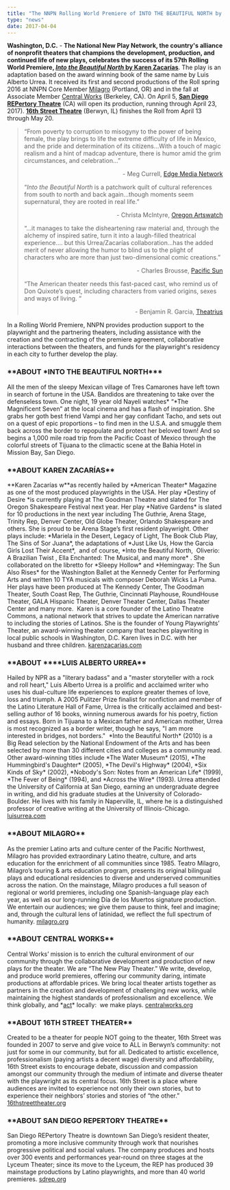 ```yaml
---
title: "The NNPN Rolling World Premiere of INTO THE BEAUTIFUL NORTH by Karen Zacarías Opens in San Diego and Chicago"
type: "news"
date: 2017-04-04
---
```


<span class="lead-in">**Washington, D.C.** - **The National New Play Network, the country's alliance of nonprofit theaters that champions the development, production, and continued life of new plays, celebrates the success of its 57th Rolling World Premiere, **<a href="https://newplayexchange.org/plays/30860/beautiful-north" rel="nofollow">***Into the Beautiful North***** by Karen Zacar****í****as**</a>. The play is an adaptation based on the award winning book of the same name by Luis Alberto Urrea. It received its first and second productions of the Roll spring 2016 at NNPN Core Member <a href="http://milagro.org/event/into-the-beautiful-north-world-premiere/" rel="nofollow">Milagro</a> (Portland, OR) and in the fall at Associate Member <a href="http://centralworks.org/into-the-beautiful-north/#showtab=details" rel="nofollow">Central Works</a> (Berkeley, CA). On April 5, <a href="http://www.sdrep.org/showinfo.php?showid=265" rel="nofollow">**San Diego REPertory Theatre**</a> (CA) will open its production, running through April 23, 2017). <a href="http://16thstreettheater.org/productions/season-ten-2017/into-the-beautiful-north/" rel="nofollow">**16th Street Theatre**</a> (Berwyn, IL) finishes the Roll from April 13 through May 20.</span>

<blockquote>“From poverty to corruption to misogyny to the power of being female, the play brings to life the extreme difficulty of life in Mexico, and the pride and determination of its citizens…With a touch of magic realism and a hint of madcap adventure, there is humor amid the grim circumstances, and celebration…”

<p align="right">- Meg Currell, <a href="http://www.edgemedianetwork.com/197247" rel="nofollow">Edge Media Network</a>

“*Into the Beautiful North* is a patchwork quilt of cultural references from south to north and back again…though moments seem supernatural, they are rooted in real life.”

<p align="right">- Christa McIntyre, <a href="http://www.orartswatch.org/the-beautiful-north-and-back-again/" rel="nofollow">Oregon Artswatch</a>

“…it manages to take the disheartening raw material and, through the alchemy of inspired satire, turn it into a laugh-filled theatrical experience…. but this Urrea/Zacarías collaboration…has the added merit of never allowing the humor to blind us to the plight of characters who are more than just two-dimensional comic creations.”

<p align="right">- Charles Brousse, <a href="http://pacificsun.com/theater-3-d-lit/" rel="nofollow">Pacific Sun</a>

“The American theater needs this fast-paced cast, who remind us of Don Quixote’s quest, including characters from varied origins, sexes and ways of living. “

<p align="right">- Benjamin R. Garcia, <a href="http://theatrius.com/2016/10/23/into-the-beautiful-north-on-a-quest-at-central-works-berkeley/" rel="nofollow">Theatrius</a>

</blockquote>
In a Rolling World Premiere, NNPN provides production support to the playwright and the partnering theaters, including assistance with the creation and the contracting of the premiere agreement, collaborative interactions between the theaters, and funds for the playwright's residency in each city to further develop the play.

<h3>**ABOUT *INTO THE BEAUTIFUL NORTH***</h3>
All the men of the sleepy Mexican village of Tres Camarones have left town in search of fortune in the USA. Bandidos are threatening to take over the defenseless town. One night, 19 year old Nayeli watches* “*The Magnificent Seven” at the local cinema and has a flash of inspiration. She grabs her goth best friend Vampi and her gay confidant Tacho, and sets out on a quest of epic proportions – to find men in the U.S.A. and smuggle them back across the border to repopulate and protect her beloved town! And so begins a 1,000 mile road trip from the Pacific Coast of Mexico through the colorful streets of Tijuana to the climactic scene at the Bahia Hotel in Mission Bay, San Diego.

<h3>**ABOUT KAREN ZACARÍAS**</h3>
**Karen Zacarías w**as recently hailed by *American Theater* Magazine as one of the most produced playwrights in the USA. Her play *Destiny of Desire *is currently playing at The Goodman Theatre and slated for The Oregon Shakespeare Festival next year. Her play *Native Gardens* is slated for 10 productions in the next year including The Guthrie, Arena Stage, Trinity Rep, Denver Center, Old Globe Theater, Orlando Shakespeare and others. She is proud to be Arena Stage’s first resident playwright. Other plays include: *Mariela in the Desert, Legacy of Light, The Book Club Play, The Sins of Sor Juana*, the adaptations of *Just Like Us, How the Garcia Girls Lost Their Accent*,  and of course, *Into the Beautiful North,  Oliverio: A Brazilian Twist , Ella Enchanted: The Musical, and many more* . She collaborated on the libretto for *Sleepy Hollow* and *Hemingway: The Sun Also Rises* for the Washington Ballet at the Kennedy Center for Performing Arts and written 10 TYA musicals with composer Deborah Wicks La Puma. Her plays have been produced at The Kennedy Center, The Goodman Theater, South Coast Rep, The Guthrie, Cincinnati Playhouse, RoundHouse Theater, GALA Hispanic Theater, Denver Theater Center, Dallas Theater Center and many more.  Karen is a core founder of the Latino Theatre Commons, a national network that strives to update the American narrative to including the stories of Latinos. She is the founder of Young Playwrights’ Theater, an award-winning theater company that teaches playwriting in local public schools in Washington, D.C. Karen lives in D.C. with her husband and three children. <a href="http://www.karenzacarias.com/" rel="nofollow">karenzacarias.com</a>

<h3>**ABOUT ****LUIS ALBERTO URREA**</h3>
Hailed by NPR as a "literary badass" and a "master storyteller with a rock and roll heart," Luis Alberto Urrea is a prolific and acclaimed writer who uses his dual-culture life experiences to explore greater themes of love, loss and triumph. A 2005 Pulitzer Prize finalist for nonfiction and member of the Latino Literature Hall of Fame, Urrea is the critically acclaimed and best-selling author of 16 books, winning numerous awards for his poetry, fiction and essays. Born in Tijuana to a Mexican father and American mother, Urrea is most recognized as a border writer, though he says, "I am more interested in bridges, not borders."  *Into the Beautiful North* (2010) is a Big Read selection by the National Endowment of the Arts and has been selected by more than 30 different cities and colleges as a community read. Other award-winning titles include *The Water Museum* (2015), *The Hummingbird's Daughter* (2005), *The Devil's Highway* (2004), *Six Kinds of Sky* (2002), *Nobody's Son: Notes from an American Life* (1999), *The Fever of Being* (1994), and *Across the Wire* (1993). Urrea attended the University of California at San Diego, earning an undergraduate degree in writing, and did his graduate studies at the University of Colorado-Boulder. He lives with his family in Naperville, IL, where he is a distinguished professor of creative writing at the University of Illinois-Chicago. <a href="http://www.luisurrea.com/" rel="nofollow">luisurrea.com</a>

<h3>**ABOUT MILAGRO**</h3>
As the premier Latino arts and culture center of the Pacific Northwest, Milagro has provided extraordinary Latino theatre, culture, and arts education for the enrichment of all communities since 1985. Teatro Milagro, Milagro’s touring &amp; arts education program, presents its original bilingual plays and educational residencies to diverse and underserved communities across the nation. On the mainstage, Milagro produces a full season of regional or world premieres, including one Spanish-language play each year, as well as our long-running Día de los Muertos signature production. We entertain our audiences; we give them pause to think, feel and imagine; and, through the cultural lens of latinidad, we reflect the full spectrum of humanity. <a href="http://www.milagro.org" rel="nofollow">milagro.org</a>

<h3>**ABOUT CENTRAL WORKS**</h3>
Central Works’ mission is to enrich the cultural environment of our community through the collaborative development and production of new plays for the theater. We are “The New Play Theater.” We write, develop, and produce world premieres, offering our community daring, intimate productions at affordable prices. We bring local theater artists together as partners in the creation and development of challenging new works, while maintaining the highest standards of professionalism and excellence. We think globally, and *<u>act</u>* locally:  we make plays. <a href="http://centralworks.org/" rel="nofollow">centralworks.org</a>

<h3>**ABOUT 16TH STREET THEATER**</h3>
Created to be a theater for people NOT going to the theater, 16th Street was founded in 2007 to serve and give voice to ALL in Berwyn’s community: not just for some in our community, but for all. Dedicated to artistic excellence, professionalism (paying artists a decent wage) diversity and affordability, 16th Street exists to encourage debate, discussion and compassion amongst our community through the medium of intimate and diverse theater with the playwright as its central focus. 16th Street is a place where audiences are invited to experience not only their own stories, but to experience their neighbors’ stories and stories of “the other.” <a href="http://16thstreettheater.org/" rel="nofollow">16thstreettheater.org</a>

<h3>**ABOUT SAN DIEGO REPERTORY THEATRE**</h3>
San Diego REPertory Theatre is downtown San Diego’s resident theater, promoting a more inclusive community through work that nourishes progressive political and social values. The company produces and hosts over 300 events and performances year-round on three stages at the Lyceum Theater; since its move to the Lyceum, the REP has produced 39 mainstage productions by Latino playwrights, and more than 40 world premieres. <a href="http://www.sdrep.org" rel="nofollow">sdrep.org</a>

